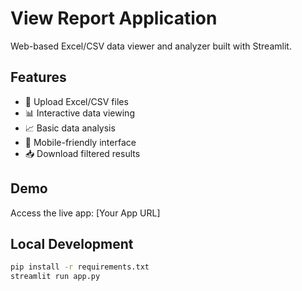 # View Report Application

Web-based Excel/CSV data viewer and analyzer built with Streamlit.

## Features
- 📁 Upload Excel/CSV files
- 📊 Interactive data viewing
- 📈 Basic data analysis
- 📱 Mobile-friendly interface
- 📥 Download filtered results

## Demo
Access the live app: [Your App URL]

## Local Development
```bash
pip install -r requirements.txt
streamlit run app.py